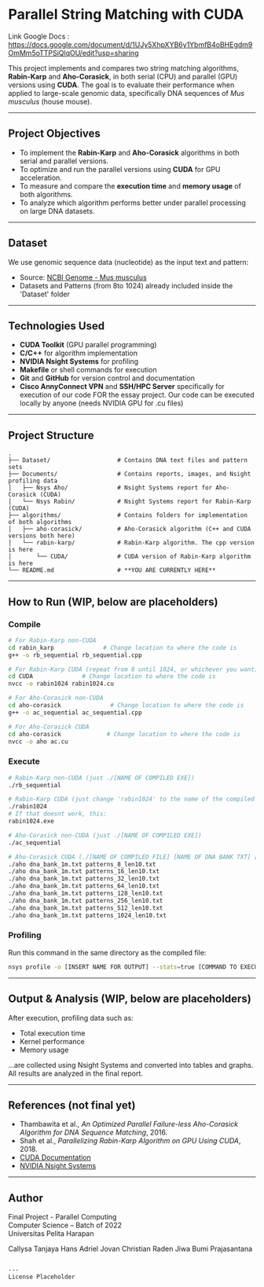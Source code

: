 #  Parallel String Matching with CUDA

Link Google Docs : https://docs.google.com/document/d/1UJy5XhpXYB6y1YbmfB4oBHEgdm9OmMm5oTTPSiQlqOU/edit?usp=sharing

This project implements and compares two string matching algorithms, **Rabin-Karp** and **Aho-Corasick**, in both serial (CPU) and parallel (GPU) versions using **CUDA**. The goal is to evaluate their performance when applied to large-scale genomic data, specifically DNA sequences of *Mus musculus* (house mouse).

---

##  Project Objectives
- To implement the **Rabin-Karp** and **Aho-Corasick** algorithms in both serial and parallel versions.
- To optimize and run the parallel versions using **CUDA** for GPU acceleration.
- To measure and compare the **execution time** and **memory usage** of both algorithms.
- To analyze which algorithm performs better under parallel processing on large DNA datasets.

---

##  Dataset
We use genomic sequence data (nucleotide) as the input text and pattern:
- Source: [NCBI Genome - Mus musculus](https://www.ncbi.nlm.nih.gov/datasets/genome/GCF_000001635.27/)
- Datasets and Patterns (from 8to 1024) already included inside the 'Dataset' folder

---

##  Technologies Used
- **CUDA Toolkit** (GPU parallel programming)
- **C/C++** for algorithm implementation
- **NVIDIA Nsight Systems** for profiling
- **Makefile** or shell commands for execution
- **Git** and **GitHub** for version control and documentation
- **Cisco AnnyConnect VPN** and **SSH/HPC Server** specifically for execution of our code FOR the essay project. Our code can be executed locally by anyone (needs NVIDIA GPU for .cu files)

---

##  Project Structure
```
.
├── Dataset/                   # Contains DNA text files and pattern sets
├── Documents/                 # Contains reports, images, and Nsight profiling data
│   ├── Nsys Aho/              # Nsight Systems report for Aho-Corasick (CUDA)
│   └── Nsys Rabin/            # Nsight Systems report for Rabin-Karp (CUDA)
├── algorithms/                # Contains folders for implementation of both algorithms
│   ├── aho-corasick/          # Aho-Corasick algorithm (C++ and CUDA versions both here)
│   └── rabin-karp/            # Rabin-Karp algorithm. The cpp version is here
│       └── CUDA/              # CUDA version of Rabin-Karp algorithm is here
└── README.md                  # **YOU ARE CURRENTLY HERE**

```

---

##  How to Run (WIP, below are placeholders)

### Compile
```bash
# For Rabin-Karp non-CUDA
cd rabin_karp              # Change location to where the code is
g++ -o rb_sequential rb_sequential.cpp

# For Rabin-Karp CUDA (repeat from 8 until 1024, or whichever you want)
cd CUDA              # Change location to where the code is
nvcc -o rabin1024 rabin1024.cu  

# For Aho-Corasick non-CUDA
cd aho-corasick              # Change location to where the code is
g++ -o ac_sequential ac_sequential.cpp

# For Aho-Corasick CUDA
cd aho-corasick             # Change location to where the code is  
nvcc -o aho ac.cu

```

### Execute
```bash
# Rabin-Karp non-CUDA (just ./[NAME OF COMPILED EXE])
./rb_sequential

# Rabin-Karp CUDA (just change 'rabin1024' to the name of the compiled .exe you just did above)
./rabin1024
# If that doesnt work, this:
rabin1024.exe

# Aho-Corasick non-CUDA (just ./[NAME OF COMPILED EXE])
./ac_sequential

# Aho-Corasick CUDA (./[NAME OF COMPILED FILE] [NAME OF DNA BANK TXT] [NAME OF PATTERNS TXT]
./aho dna_bank_1m.txt patterns_8_len10.txt
./aho dna_bank_1m.txt patterns_16_len10.txt
./aho dna_bank_1m.txt patterns_32_len10.txt
./aho dna_bank_1m.txt patterns_64_len10.txt
./aho dna_bank_1m.txt patterns_128_len10.txt
./aho dna_bank_1m.txt patterns_256_len10.txt
./aho dna_bank_1m.txt patterns_512_len10.txt
./aho dna_bank_1m.txt patterns_1024_len10.txt
```

### Profiling
Run this command in the same directory as the compiled file:
```bash
nsys profile -o [INSERT NAME FOR OUTPUT] --stats=true [COMMAND TO EXECUTE, SUCH AS: ./aho dna_bank_1m.txt patterns_8_len10.txt]  
```

---

##  Output & Analysis (WIP, below are placeholders)
After execution, profiling data such as:
- Total execution time
- Kernel performance
- Memory usage

...are collected using Nsight Systems and converted into tables and graphs. All results are analyzed in the final report.

---

##  References (not final yet)
- Thambawita et al., *An Optimized Parallel Failure-less Aho-Corasick Algorithm for DNA Sequence Matching*, 2016.
- Shah et al., *Parallelizing Rabin-Karp Algorithm on GPU Using CUDA*, 2018.
- [CUDA Documentation](https://docs.nvidia.com/cuda/)
- [NVIDIA Nsight Systems](https://developer.nvidia.com/nsight-systems)

---

##  Author
Final Project - Parallel Computing  
Computer Science – Batch of 2022  
Universitas Pelita Harapan

Callysa Tanjaya
Hans Adriel
Jovan Christian
Raden Jiwa Bumi Prajasantana

```

---
License Placeholder
